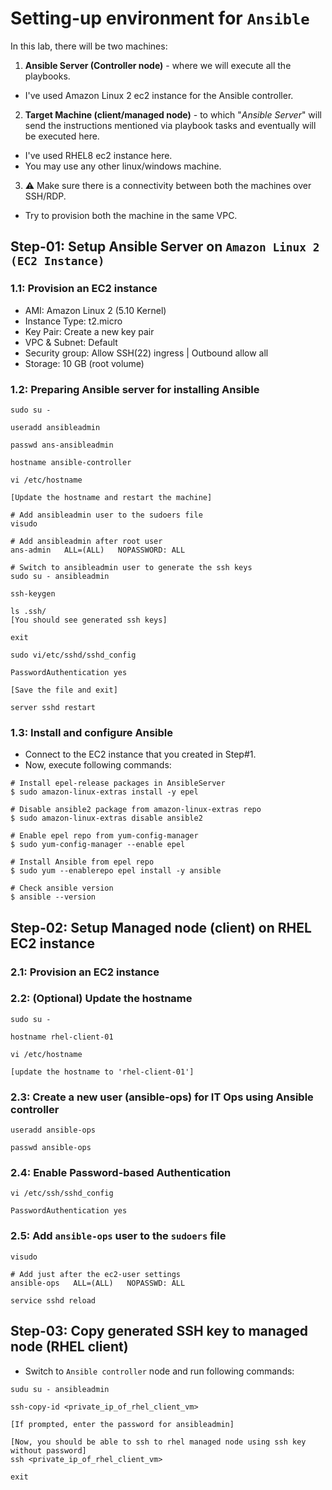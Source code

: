 # Setting-up environment for `Ansible`

In this lab, there will be two machines:

1. **Ansible Server (Controller node)** - where we will execute all the playbooks.

- I've used Amazon Linux 2 ec2 instance for the Ansible controller.

2. **Target Machine (client/managed node)** - to which "_Ansible Server_" will send the instructions mentioned via playbook tasks and eventually will be executed here.

- I've used RHEL8 ec2 instance here.
- You may use any other linux/windows machine.

3. :warning: Make sure there is a connectivity between both the machines over SSH/RDP.

- Try to provision both the machine in the same VPC.

## Step-01: Setup Ansible Server on `Amazon Linux 2 (EC2 Instance)`

### 1.1: Provision an EC2 instance

- AMI: Amazon Linux 2 (5.10 Kernel)
- Instance Type: t2.micro
- Key Pair: Create a new key pair
- VPC & Subnet: Default
- Security group: Allow SSH(22) ingress | Outbound allow all
- Storage: 10 GB (root volume)

### 1.2: Preparing Ansible server for installing Ansible

```
sudo su -

useradd ansibleadmin

passwd ans-ansibleadmin

hostname ansible-controller

vi /etc/hostname

[Update the hostname and restart the machine]

# Add ansibleadmin user to the sudoers file
visudo

# Add ansibleadmin after root user
ans-admin   ALL=(ALL)   NOPASSWORD: ALL

# Switch to ansibleadmin user to generate the ssh keys
sudo su - ansibleadmin

ssh-keygen

ls .ssh/
[You should see generated ssh keys]

exit

sudo vi/etc/sshd/sshd_config

PasswordAuthentication yes

[Save the file and exit]

server sshd restart
```

### 1.3: Install and configure Ansible

- Connect to the EC2 instance that you created in Step#1.
- Now, execute following commands:

```
# Install epel-release packages in AnsibleServer
$ sudo amazon-linux-extras install -y epel

# Disable ansible2 package from amazon-linux-extras repo
$ sudo amazon-linux-extras disable ansible2

# Enable epel repo from yum-config-manager
$ sudo yum-config-manager --enable epel

# Install Ansible from epel repo
$ sudo yum --enablerepo epel install -y ansible

# Check ansible version
$ ansible --version
```

## Step-02: Setup Managed node (client) on RHEL EC2 instance

### 2.1: Provision an EC2 instance

### 2.2: (Optional) Update the hostname

```
sudo su -

hostname rhel-client-01

vi /etc/hostname

[update the hostname to 'rhel-client-01']
```

### 2.3: Create a new user (ansible-ops) for IT Ops using Ansible controller

```
useradd ansible-ops

passwd ansible-ops
```

### 2.4: Enable Password-based Authentication

```
vi /etc/ssh/sshd_config

PasswordAuthentication yes
```

### 2.5: Add `ansible-ops` user to the `sudoers` file

```
visudo

# Add just after the ec2-user settings
ansible-ops   ALL=(ALL)   NOPASSWD: ALL

service sshd reload
```

## Step-03: Copy generated SSH key to managed node (RHEL client)

- Switch to `Ansible controller` node and run following commands:

```
sudu su - ansibleadmin

ssh-copy-id <private_ip_of_rhel_client_vm>

[If prompted, enter the password for ansibleadmin]

[Now, you should be able to ssh to rhel managed node using ssh key without password]
ssh <private_ip_of_rhel_client_vm>

exit
```
